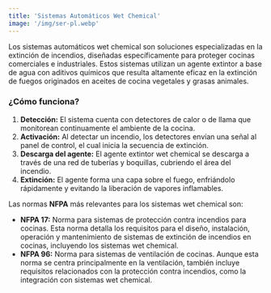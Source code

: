 ```yaml
---
title: 'Sistemas Automáticos Wet Chemical'
image: '/img/ser-pl.webp'
---
```


Los sistemas automáticos wet chemical son soluciones especializadas en la extinción de incendios, diseñadas específicamente para proteger cocinas comerciales e industriales. Estos sistemas utilizan un agente extintor a base de agua con aditivos químicos que resulta altamente eficaz en la extinción de fuegos originados en aceites de cocina vegetales y grasas animales.

### ¿Cómo funciona?

1. **Detección:** El sistema cuenta con detectores de calor o de llama que monitorean continuamente el ambiente de la cocina.
2. **Activación:** Al detectar un incendio, los detectores envían una señal al panel de control, el cual inicia la secuencia de extinción.
3. **Descarga del agente:** El agente extintor wet chemical se descarga a través de una red de tuberías y boquillas, cubriendo el área del incendio.
4. **Extinción:** El agente forma una capa sobre el fuego, enfriándolo rápidamente y evitando la liberación de vapores inflamables.

Las normas **NFPA** más relevantes para los sistemas wet chemical son:

- **NFPA 17:** Norma para sistemas de protección contra incendios para cocinas. Esta norma detalla los requisitos para el diseño, instalación, operación y mantenimiento de sistemas de extinción de incendios en cocinas, incluyendo los sistemas wet chemical.
- **NFPA 96:** Norma para sistemas de ventilación de cocinas. Aunque esta norma se centra principalmente en la ventilación, también incluye requisitos relacionados con la protección contra incendios, como la integración con sistemas wet chemical.
